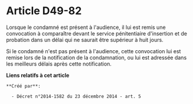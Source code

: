 # Article D49-82

Lorsque le condamné est présent à l'audience, il lui est remis une convocation à comparaître devant le service pénitentiaire
d'insertion et de probation dans un délai qui ne saurait être supérieur à huit jours. 

Si le condamné n'est pas présent à l'audience, cette convocation lui est remise lors de la notification de la condamnation,
ou lui est adressée dans les meilleurs délais après cette notification.

**Liens relatifs à cet article**

	**Créé par**:

	  - Décret n°2014-1582 du 23 décembre 2014 - art. 5

